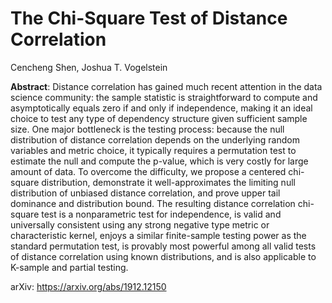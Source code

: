 # The Chi-Square Test of Distance Correlation

Cencheng Shen, Joshua T. Vogelstein

**Abstract**: Distance correlation has gained much recent attention in the data science community: the sample statistic is straightforward to compute and asymptotically equals zero if and only if independence, making it an ideal choice to test any type of dependency structure given sufficient sample size. One major bottleneck is the testing process: because the null distribution of distance correlation depends on the underlying random variables and metric choice, it typically requires a permutation test to estimate the null and compute the p-value, which is very costly for large amount of data. To overcome the difficulty, we propose a centered chi-square distribution, demonstrate it well-approximates the limiting null distribution of unbiased distance correlation, and prove upper tail dominance and distribution bound. The resulting distance correlation chi-square test is a nonparametric test for independence, is valid and universally consistent using any strong negative type metric or characteristic kernel, enjoys a similar finite-sample testing power as the standard permutation test, is provably most powerful among all valid tests of distance correlation using known distributions, and is also applicable to K-sample and partial testing.

arXiv: https://arxiv.org/abs/1912.12150
